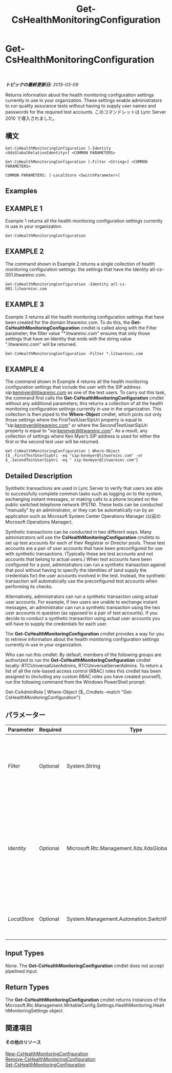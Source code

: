﻿---
title: Get-CsHealthMonitoringConfiguration
TOCTitle: Get-CsHealthMonitoringConfiguration
ms:assetid: 843876f1-8aa6-4324-a981-8eded4d3b16d
ms:mtpsurl: https://technet.microsoft.com/ja-jp/library/Gg398667(v=OCS.15)
ms:contentKeyID: 48272696
ms.date: 05/19/2016
mtps_version: v=OCS.15
ms.translationtype: HT
---

# Get-CsHealthMonitoringConfiguration

 

_**トピックの最終更新日:** 2015-03-09_

Returns information about the health monitoring configuration settings currently in use in your organization. These settings enable administrators to run quality assurance tests without having to supply user names and passwords for the required test accounts. このコマンドレットは Lync Server 2010 で導入されました。

## 構文

    Get-CsHealthMonitoringConfiguration [-Identity <XdsGlobalRelativeIdentity>] <COMMON PARAMETERS>

    Get-CsHealthMonitoringConfiguration [-Filter <String>] <COMMON PARAMETERS>

    COMMON PARAMETERS: [-LocalStore <SwitchParameter>]

## Examples

## EXAMPLE 1

Example 1 returns all the health monitoring configuration settings currently in use in your organization.

    Get-CsHealthMonitoringConfiguration

## EXAMPLE 2

The command shown in Example 2 returns a single collection of health monitoring configuration settings: the settings that have the Identity atl-cs-001.litwareinc.com.

    Get-CsHealthMonitoringConfiguration -Identity atl-cs-001.litwareinc.com

## EXAMPLE 3

Example 3 returns all the health monitoring configuration settings that have been created for the domain litwareinc.com. To do this, the **Get-CsHealthMonitoringConfiguration** cmdlet is called along with the Filter parameter; the filter value "\*.litwareinc.com" ensures that only those settings that have an Identity that ends with the string value ".litwareinc.com" will be returned.

    Get-CsHealthMonitoringConfiguration -Filter *.litwareinc.com

## EXAMPLE 4

The command shown in Example 4 returns all the health monitoring configuration settings that include the user with the SIP address sip:kenmyer@litwareinc.com as one of the test users. To carry out this task, the command first calls the **Get-CsHealthMonitoringConfiguration** cmdlet without any additional parameters; this returns a collection of all the health monitoring configuration settings currently in use in the organization. This collection is then piped to the **Where-Object** cmdlet, which picks out only those settings where the FirstTestUserSipUri property is equal to "sip:kenmyer@litwareinc.com" or where the SecondTestUserSipUri property is equal to "sip:kenmyer@litwareinc.com". As a result, any collection of settings where Ken Myer’s SIP address is used for either the first or the second test user will be returned.

    Get-CsHealthMonitoringConfiguration | Where-Object {$_.FirstTestUserSipUri -eq "sip:kenmyer@litwareinc.com" -or $_.SecondTestUserSipUri -eq " sip:kenmyer@litwareinc.com"}

## Detailed Description

Synthetic transactions are used in Lync Server to verify that users are able to successfully complete common tasks such as logging on to the system, exchanging instant messages, or making calls to a phone located on the public switched telephone network (PSTN). These tests can be conducted "manually" by an administrator, or they can be automatically run by an application such as Microsoft System Center Operations Manager (以前の Microsoft Operations Manager).

Synthetic transactions can be conducted in two different ways. Many administrators will use the **CsHealthMonitoringConfiguration** cmdlets to set up test accounts for each of their Registrar or Director pools. These test accounts are a pair of user accounts that have been preconfigured for use with synthetic transactions. (Typically these are test accounts and not accounts that belong to actual users.) When test accounts have been configured for a pool, administrators can run a synthetic transaction against that pool without having to specify the identities of (and supply the credentials for) the user accounts involved in the test. Instead, the synthetic transaction will automatically use the preconfigured test accounts when performing its checks.

Alternatively, administrators can run a synthetic transaction using actual user accounts. For example, if two users are unable to exchange instant messages, an administrator can run a synthetic transaction using the two user accounts in question (as opposed to a pair of test accounts). If you decide to conduct a synthetic transaction using actual user accounts you will have to supply the credentials for each user.

The **Get-CsHealthMonitoringConfiguration** cmdlet provides a way for you to retrieve information about the health monitoring configuration settings currently in use in your organization.

Who can run this cmdlet: By default, members of the following groups are authorized to run the **Get-CsHealthMonitoringConfiguration** cmdlet locally: RTCUniversalUserAdmins, RTCUniversalServerAdmins. To return a list of all the role-based access control (RBAC) roles this cmdlet has been assigned to (including any custom RBAC roles you have created yourself), run the following command from the Windows PowerShell prompt:

Get-CsAdminRole | Where-Object {$\_.Cmdlets –match "Get-CsHealthMonitoringConfiguration"}

## パラメーター


<table>
<colgroup>
<col style="width: 25%" />
<col style="width: 25%" />
<col style="width: 25%" />
<col style="width: 25%" />
</colgroup>
<thead>
<tr class="header">
<th>Parameter</th>
<th>Required</th>
<th>Type</th>
<th>Description</th>
</tr>
</thead>
<tbody>
<tr class="odd">
<td><p><em>Filter</em></p></td>
<td><p>Optional</p></td>
<td><p>System.String</p></td>
<td><p>Enables you to use wildcard characters when specifying the health monitoring configuration settings to be retrieved. For example, this syntax returns all the settings configured for the litwareinc.com domain: -Filter &quot;*.litwareinc.com&quot;.</p></td>
</tr>
<tr class="even">
<td><p><em>Identity</em></p></td>
<td><p>Optional</p></td>
<td><p>Microsoft.Rtc.Management.Xds.XdsGlobalRelativeIdentity</p></td>
<td><p>Fully qualified domain name (FQDN) of the pool where the health monitoring configuration settings have been assigned. For example: -Identity atl-cs-001.litwareinc.com.</p>
<p>If this parameter is not included, then the <strong>Get-CsHealthMonitoringConfiguration</strong> cmdlet will return information about all the health monitoring configuration settings currently in use.</p></td>
</tr>
<tr class="odd">
<td><p><em>LocalStore</em></p></td>
<td><p>Optional</p></td>
<td><p>System.Management.Automation.SwitchParameter</p></td>
<td><p>Retrieves the health monitoring configuration data from the local replica of the 中央管理ストア rather than from the 中央管理ストア itself.</p></td>
</tr>
</tbody>
</table>


## Input Types

None. The **Get-CsHealthMonitoringConfiguration** cmdlet does not accept pipelined input.

## Return Types

The **Get-CsHealthMonitoringConfiguration** cmdlet returns instances of the Microsoft.Rtc.Management.WritableConfig.Settings.HealthMonitoring.HealthMonitoringSettings object.

## 関連項目

#### その他のリソース

[New-CsHealthMonitoringConfiguration](new-cshealthmonitoringconfiguration.md)  
[Remove-CsHealthMonitoringConfiguration](remove-cshealthmonitoringconfiguration.md)  
[Set-CsHealthMonitoringConfiguration](set-cshealthmonitoringconfiguration.md)

